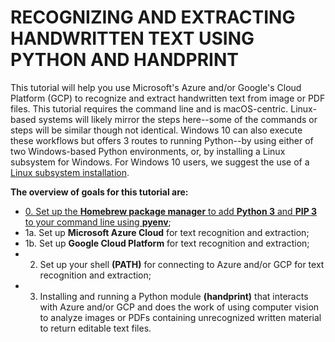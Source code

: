 # RECOGNIZING AND EXTRACTING HANDWRITTEN TEXT USING PYTHON AND HANDPRINT
This tutorial will help you use Microsoft's Azure and/or Google's Cloud Platform (GCP) to recognize and extract handwritten text from image or PDF files.
This tutorial requires the command line and is macOS-centric. 
Linux-based systems will likely mirror the steps here--some of the commands or steps will be similar though not identical. 
Windows 10 can also execute these workflows but offers 3 routes to running Python--by using either of two Windows-based Python environments, or, by installing a Linux subsystem for Windows. For Windows 10 users, we suggest the use of a [Linux subsystem installation](https://realpython.com/installing-python/).

**The overview of goals for this tutorial are:**<br/>
* [0.  Set up the **Homebrew package manager** to add **Python 3** and **PIP 3** to your command line using **pyenv**](step_0_cli.md);<br/>
* 1a. Set up **Microsoft Azure Cloud** for text recognition and extraction;<br/>
* 1b. Set up **Google Cloud Platform** for text recognition and extraction;<br/>
* 2.  Set up your shell **(PATH)** for connecting to Azure and/or GCP for text recognition and extraction;<br/>
* 3.  Installing and running a Python module **(handprint)** that interacts with Azure and/or GCP and does the work of using computer vision to analyze images or PDFs containing unrecognized written material to return editable text files. 

